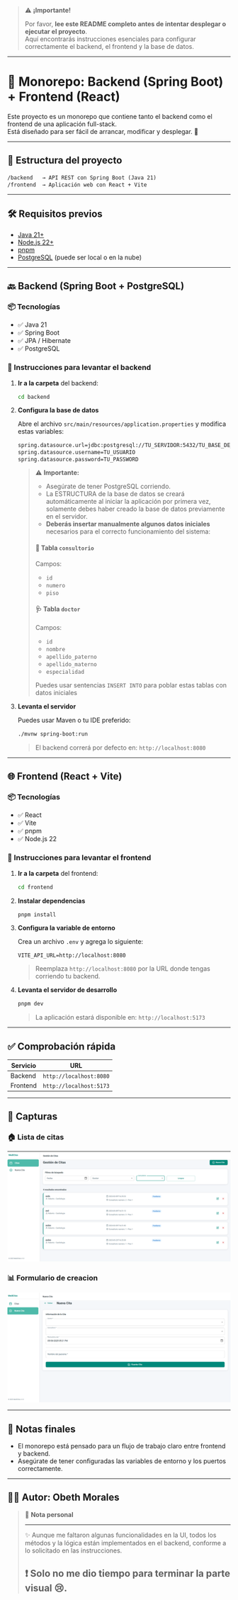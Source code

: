 

> ⚠️ **¡Importante!**
>
> Por favor, **lee este README completo antes de intentar desplegar o ejecutar el proyecto**.  
> Aquí encontrarás instrucciones esenciales para configurar correctamente el backend, el frontend y la base de datos.

---

# 🧩 Monorepo: Backend (Spring Boot) + Frontend (React)

Este proyecto es un monorepo que contiene tanto el backend como el frontend de una aplicación full-stack.  
Está diseñado para ser fácil de arrancar, modificar y desplegar. 🚀

---

## 📁 Estructura del proyecto

```
/backend   → API REST con Spring Boot (Java 21)
/frontend  → Aplicación web con React + Vite
```

---

## 🛠️ Requisitos previos

- [Java 21+](https://adoptium.net/)
- [Node.js 22+](https://nodejs.org/)
- [pnpm](https://pnpm.io/)
- [PostgreSQL](https://www.postgresql.org/) (puede ser local o en la nube)

---

## 🔙 Backend (Spring Boot + PostgreSQL)

### 📦 Tecnologías

- ✅ Java 21
- ✅ Spring Boot
- ✅ JPA / Hibernate
- ✅ PostgreSQL

### 🚀 Instrucciones para levantar el backend

1. **Ir a la carpeta** del backend:

    ```bash
    cd backend
    ```

2. **Configura la base de datos**

   Abre el archivo `src/main/resources/application.properties` y modifica estas variables:

   ```properties
   spring.datasource.url=jdbc:postgresql://TU_SERVIDOR:5432/TU_BASE_DE_DATOS
   spring.datasource.username=TU_USUARIO
   spring.datasource.password=TU_PASSWORD
   ```

   > ⚠️ **Importante:**
   > - Asegúrate de tener PostgreSQL corriendo.
   > - La ESTRUCTURA de la base de datos se creará automáticamente al iniciar la aplicación por primera vez, solamente debes haber creado la base de datos previamente en el servidor.
   > - **Deberás insertar manualmente algunos datos iniciales** necesarios para el correcto funcionamiento del sistema:
   >
   > #### 🏥 Tabla `consultorio`
   > Campos:
   > - `id`
   > - `numero`
   > - `piso`
   >
   > #### 🩺 Tabla `doctor`
   > Campos:
   > - `id`
   > - `nombre`
   > - `apellido_paterno`
   > - `apellido_materno`
   > - `especialidad`
   >
   > Puedes usar sentencias `INSERT INTO` para poblar estas tablas con datos iniciales

3. **Levanta el servidor**

   Puedes usar Maven o tu IDE preferido:

   ```bash
   ./mvnw spring-boot:run
   ```

   > El backend correrá por defecto en: `http://localhost:8080`

---

## 🌐 Frontend (React + Vite)

### 📦 Tecnologías

- ✅ React
- ✅ Vite
- ✅ pnpm
- ✅ Node.js 22

### 🚀 Instrucciones para levantar el frontend

1. **Ir a la carpeta** del frontend:

    ```bash
    cd frontend
    ```

2. **Instalar dependencias**

    ```bash
    pnpm install
    ```

3. **Configura la variable de entorno**

    Crea un archivo `.env` y agrega lo siguiente:

    ```env
    VITE_API_URL=http://localhost:8080
    ```

    > Reemplaza `http://localhost:8080` por la URL donde tengas corriendo tu backend.

4. **Levanta el servidor de desarrollo**

    ```bash
    pnpm dev
    ```

   > La aplicación estará disponible en: `http://localhost:5173`

---

## ✅ Comprobación rápida

| Servicio  | URL                         |
|-----------|-----------------------------|
| Backend   | `http://localhost:8080`     |
| Frontend  | `http://localhost:5173`     |

---

## 📸 Capturas 

### 🏠 Lista de citas
![Lista de citas](screenshots/1.png)

### 📊 Formulario de creacion
![Formulario de creación](screenshots/2.png)

---

## 🧠 Notas finales

- El monorepo está pensado para un flujo de trabajo claro entre frontend y backend.
- Asegúrate de tener configuradas las variables de entorno y los puertos correctamente.

---

## 🧑‍💻 Autor: **Obeth Morales**

> 💬 **Nota personal**
>
> ---
> ✨ Aunque me faltaron algunas funcionalidades en la UI, todos los métodos y la lógica están implementados en el backend, conforme a lo solicitado en las instrucciones.
>
> ❗ Solo no me dio tiempo para terminar la parte visual 😢.
> ---
